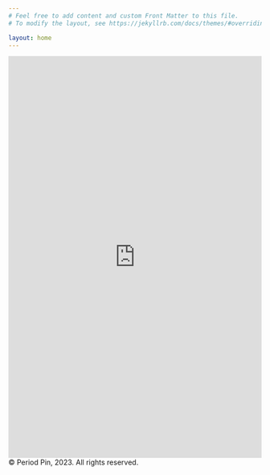 ```yaml
---
# Feel free to add content and custom Front Matter to this file.
# To modify the layout, see https://jekyllrb.com/docs/themes/#overriding-theme-defaults

layout: home
---
```

<iframe width="100%" height="800" src="https://periodpin.shinyapps.io/mapDemo/" frameborder="0" allowfullscreen="1" allow="geolocation *"> </iframe>
© Period Pin, 2023. All rights reserved.
